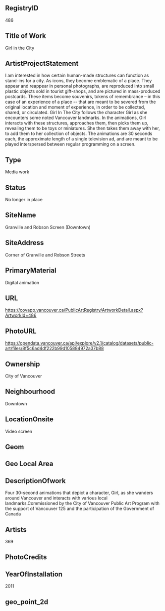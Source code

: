 ## ﻿RegistryID
486

## Title of Work
Girl in the City

## ArtistProjectStatement
I am interested in how certain human-made structures can function as stand-ins for a city. As icons, they become emblematic of a place. They appear and reappear in personal photographs, are reproduced into small plastic objects sold in tourist gift-shops, and are pictured in mass-produced postcards. These items become souvenirs, tokens of remembrance – in this case of an experience of a place -- that are meant to be severed from the original location and moment of experience, in order to be collected, shared, or circulated.
Girl In The City follows the character Girl as she encounters some noted Vancouver landmarks. In the animations, Girl interacts with these structures, approaches them, then picks them up, revealing them to be toys or miniatures. She then takes them away with her, to add them to her collection of objects. The animations are 30 seconds each, the approximate length of a single television ad, and are meant to be played interspersed between regular programming on a screen.

## Type
Media work

## Status
No longer in place

## SiteName
Granville and Robson Screen (Downtown)

## SiteAddress
Corner of Granville and Robson Streets

## PrimaryMaterial
Digital animation

## URL
https://covapp.vancouver.ca/PublicArtRegistry/ArtworkDetail.aspx?ArtworkId=486

## PhotoURL
https://opendata.vancouver.ca/api/explore/v2.1/catalog/datasets/public-art/files/8f5c6ad4df222b99d105884972a37b88

## Ownership
City of Vancouver

## Neighbourhood
Downtown

## LocationOnsite
Video screen

## Geom


## Geo Local Area


## DescriptionOfwork
Four 30-second animations that depict a character, Girl, as she wanders around Vancouver and interacts with various local landmarks.Commissioned by the City of Vancouver Public Art Program with the support of Vancouver 125 and the participation of the Government of Canada

## Artists
369

## PhotoCredits


## YearOfInstallation
2011

## geo_point_2d


